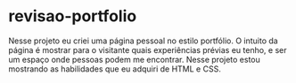 # revisao-portfolio

Nesse projeto eu criei uma página pessoal no estilo portfólio. O intuito da página é mostrar para o visitante quais experiências prévias eu tenho, e ser um espaço onde pessoas podem me encontrar. Nesse projeto estou mostrando as habilidades que eu adquiri de HTML e CSS.
